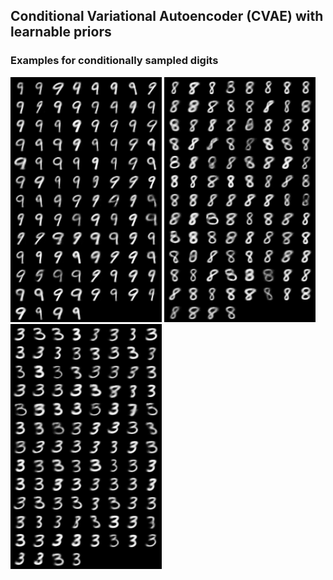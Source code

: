 ## **Conditional Variational Autoencoder (CVAE) with learnable priors**

### **Examples for conditionally sampled digits**

![Digit 9](example_pics/CVAE_MNIST_9.png)
![Digit 8](example_pics/CVAE_MNIST_8.png)
![Digit 3](example_pics/CVAE_MNIST_3.png)

